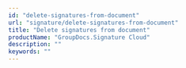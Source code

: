 ```yaml
---
id: "delete-signatures-from-document"
url: "signature/delete-signatures-from-document"
title: "Delete signatures from document"
productName: "GroupDocs.Signature Cloud"
description: ""
keywords: ""
---
```


